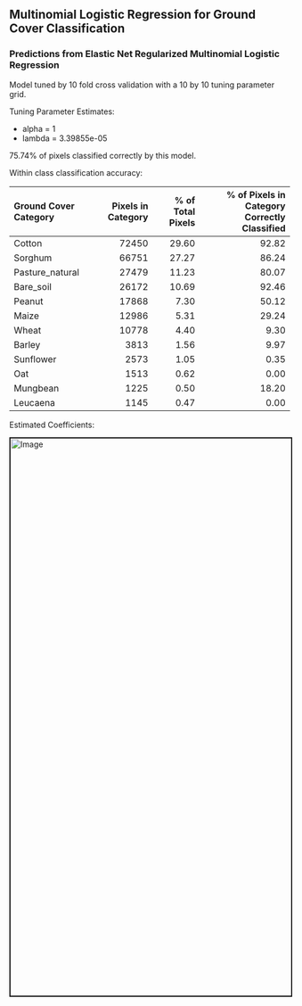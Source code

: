 ## Multinomial Logistic Regression for Ground Cover Classification

### Predictions from Elastic Net Regularized Multinomial Logistic Regression

Model tuned by 10 fold cross validation with a 10 by 10 tuning parameter grid. 

Tuning Parameter Estimates: 
 * alpha = 1
 * lambda = 3.39855e-05

75.74% of pixels classified correctly by this model.

Within class classification accuracy:

|Ground Cover Category | Pixels in Category| % of Total Pixels | % of Pixels in Category Correctly Classified|
|:---------------|--------:|----------:|-----------:|
|Cotton          |    72450|      29.60|       92.82|
|Sorghum         |    66751|      27.27|       86.24|
|Pasture_natural |    27479|      11.23|       80.07|
|Bare_soil       |    26172|      10.69|       92.46|
|Peanut          |    17868|       7.30|       50.12|
|Maize           |    12986|       5.31|       29.24|
|Wheat           |    10778|       4.40|        9.30|
|Barley          |     3813|       1.56|        9.97|
|Sunflower       |     2573|       1.05|        0.35|
|Oat             |     1513|       0.62|        0.00|
|Mungbean        |     1225|       0.50|       18.20|
|Leucaena        |     1145|       0.47|        0.00|



Estimated Coefficients: 

<img src="http://i.imgur.com/vUmWlHg.png" alt="Image" width="600" height="1000" border="2" /></a>


